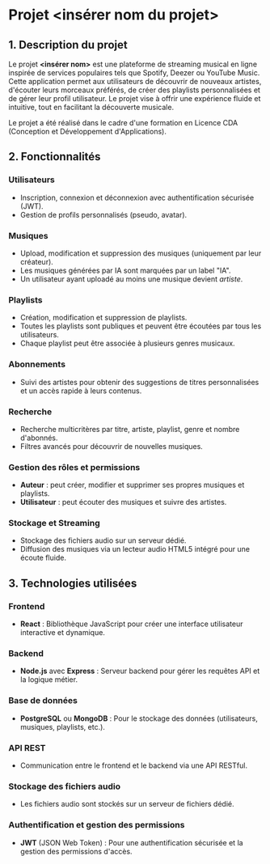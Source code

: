 # Projet **<insérer nom du projet>**

## 1. **Description du projet**

Le projet **<insérer nom>** est une plateforme de streaming musical en ligne inspirée de services populaires tels que Spotify, Deezer ou YouTube Music. Cette application permet aux utilisateurs de découvrir de nouveaux artistes, d'écouter leurs morceaux préférés, de créer des playlists personnalisées et de gérer leur profil utilisateur. Le projet vise à offrir une expérience fluide et intuitive, tout en facilitant la découverte musicale.

Le projet a été réalisé dans le cadre d'une formation en Licence CDA (Conception et Développement d'Applications).

## 2. **Fonctionnalités**

### Utilisateurs
- Inscription, connexion et déconnexion avec authentification sécurisée (JWT).
- Gestion de profils personnalisés (pseudo, avatar).
  
### Musiques
- Upload, modification et suppression des musiques (uniquement par leur créateur).
- Les musiques générées par IA sont marquées par un label "IA".
- Un utilisateur ayant uploadé au moins une musique devient *artiste*.

### Playlists
- Création, modification et suppression de playlists.
- Toutes les playlists sont publiques et peuvent être écoutées par tous les utilisateurs.
- Chaque playlist peut être associée à plusieurs genres musicaux.

### Abonnements
- Suivi des artistes pour obtenir des suggestions de titres personnalisées et un accès rapide à leurs contenus.

### Recherche
- Recherche multicritères par titre, artiste, playlist, genre et nombre d'abonnés.
- Filtres avancés pour découvrir de nouvelles musiques.

### Gestion des rôles et permissions
- **Auteur** : peut créer, modifier et supprimer ses propres musiques et playlists.
- **Utilisateur** : peut écouter des musiques et suivre des artistes.

### Stockage et Streaming
- Stockage des fichiers audio sur un serveur dédié.
- Diffusion des musiques via un lecteur audio HTML5 intégré pour une écoute fluide.

## 3. **Technologies utilisées**

### Frontend
- **React** : Bibliothèque JavaScript pour créer une interface utilisateur interactive et dynamique.

### Backend
- **Node.js** avec **Express** : Serveur backend pour gérer les requêtes API et la logique métier.

### Base de données
- **PostgreSQL** ou **MongoDB** : Pour le stockage des données (utilisateurs, musiques, playlists, etc.).

### API REST
- Communication entre le frontend et le backend via une API RESTful.

### Stockage des fichiers audio
- Les fichiers audio sont stockés sur un serveur de fichiers dédié.

### Authentification et gestion des permissions
- **JWT** (JSON Web Token) : Pour une authentification sécurisée et la gestion des permissions d'accès.
